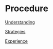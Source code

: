 # Procedure

[Understanding](Understanding%20e90ba01228074e5d8afaf971c5329018.md)

[Strategies](Strategies%202462319817324a48b2d9c434d489a59e.md)

[Experience](Experience%20b8d5fb29d5714bc1818cff1eee8f678c.md)